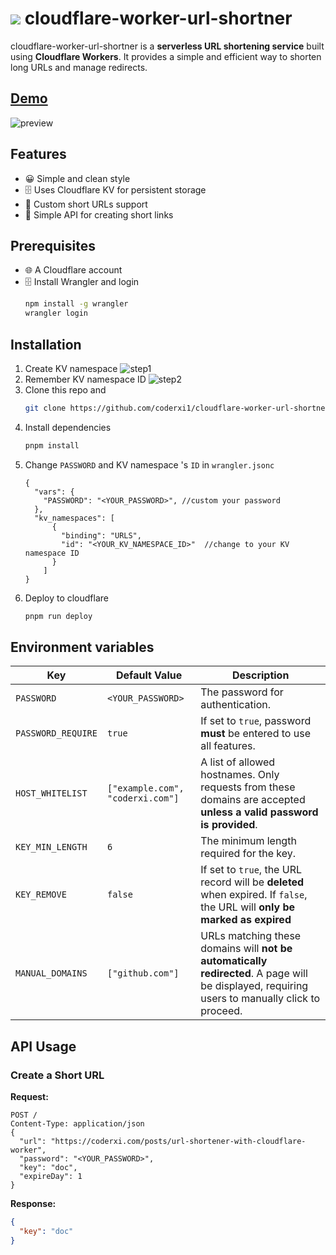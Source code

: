 # ![](/public/favicon.ico) cloudflare-worker-url-shortner

cloudflare-worker-url-shortner is a **serverless URL shortening service** built using **Cloudflare Workers**. It provides a simple and efficient way to shorten long URLs and manage redirects.

## [Demo](https://surl.coderxi.com/)

![preview](https://github.com/user-attachments/assets/29038684-2a31-4520-9177-9fdd1a2d675e)

## Features

- 😀 Simple and clean style
- 🗄️ Uses Cloudflare KV for persistent storage
- 🔗 Custom short URLs support
- 📡 Simple API for creating short links

## Prerequisites
- 🌐 A Cloudflare account
- 🗄️ Install Wrangler and login
   ```sh
   npm install -g wrangler
   wrangler login
   ```
  

## Installation
1. Create KV namespace
   ![step1](https://github.com/user-attachments/assets/64ac30af-b144-4a23-9c19-d3018ce9bb58)
2. Remember KV namespace ID
   ![step2](https://github.com/user-attachments/assets/02ef2c13-6db4-4e4f-aed2-baf4d859a376)
3. Clone this repo and 
   ```sh
   git clone https://github.com/coderxi1/cloudflare-worker-url-shortner
   ```
4. Install dependencies
   ```sh
   pnpm install
   ```
5. Change `PASSWORD` and  KV namespace 's `ID` in `wrangler.jsonc`
   ```jsonc
   {
     "vars": {
       "PASSWORD": "<YOUR_PASSWORD>", //custom your password
     },
     "kv_namespaces": [
         {
           "binding": "URLS",
           "id": "<YOUR_KV_NAMESPACE_ID>"  //change to your KV namespace ID
         }
       ]
   }
   ```
6. Deploy to cloudflare
   ```sh
   pnpm run deploy
   ```

## Environment variables

| Key               | Default Value     | Description |
|------------------|-----------------|-------------|
| `PASSWORD`       | `<YOUR_PASSWORD>` | The password for authentication. |
| `PASSWORD_REQUIRE` | `true`          | If set to `true`, password **must** be entered to use all features. |
| `HOST_WHITELIST`  | `["example.com", "coderxi.com"]` | A list of allowed hostnames. Only requests from these domains are accepted **unless a valid password is provided**. |
| `KEY_MIN_LENGTH`  | `6`             | The minimum length required for the key. |
| `KEY_REMOVE`      | `false`         | If set to `true`, the URL record will be **deleted** when expired. If `false`, the URL will **only be marked as expired** |
| `MANUAL_DOMAINS`  | `["github.com"]` | URLs matching these domains will **not be automatically redirected**. A page will be displayed, requiring users to manually click to proceed. |

## API Usage

### Create a Short URL

**Request:**
```http
POST /
Content-Type: application/json
{
  "url": "https://coderxi.com/posts/url-shortener-with-cloudflare-worker",
  "password": "<YOUR_PASSWORD>",
  "key": "doc",
  "expireDay": 1
}
```
**Response:**
```json
{
  "key": "doc"
}
```